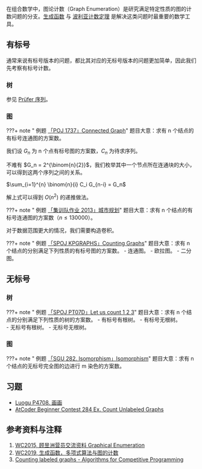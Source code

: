 在组合数学中，图论计数（Graph Enumeration）是研究满足特定性质的图的计数问题的分支。[生成函数](https://oi-wiki.org/math/poly/intro/) 与 [波利亚计数定理](https://oi-wiki.org/math/permutation-group/#p%C3%B3lya-%E5%AE%9A%E7%90%86) 是解决这类问题时最重要的数学工具。


## 有标号

通常来说有标号版本的问题，都比其对应的无标号版本的问题更加简单，因此我们先考察有标号计数。

### 树

参见 [Prüfer 序列](https://oi-wiki.org/graph/prufer/)。
 
### 图

???+ note " 例题 [「POJ 1737」Connected Graph](http://poj.org/problem?id=1737)"
    题目大意：求有 n 个结点的有标号连通图的方案数。

我们设 $G_n$ 为 n 个点有标号图的方案数，$C_n$ 为待求序列。

不难有 $G_n = 2^{\binom{n}{2}}$，我们枚举其中一个节点所在连通块的大小，可以得到这两个序列之间的关系。

$\sum_{i=1}^{n} \binom{n}{i} C_i G_{n-i} = G_n$

解上式可以得到 $O(n^2)$ 的递推做法。

???+ note " 例题 [「集训队作业 2013」城市规划](https://www.luogu.com.cn/problem/P4841)"
    题目大意：求有 n 个结点的有标号连通图的方案数（$n \leq 130000$）。

对于数据范围更大的情况，我们需要构造卷积。

???+ note " 例题 [「SPOJ KPGRAPHS」Counting Graphs](http://www.spoj.com/problems/KPGRAPHS/)"
    题目大意：求有 n 个结点的分别满足下列性质的有标号图的方案数。
    - 连通图。
    - 欧拉图。 
    - 二分图。

## 无标号

### 树

???+ note " 例题 [「SPOJ PT07D」Let us count 1 2 3](https://www.spoj.com/problems/PT07D/)"
    题目大意：求有 n 个结点的分别满足下列性质的树的方案数。
    - 有标号有根树。
    - 有标号无根树。    
    - 无标号有根树。
    - 无标号无根树。

### 图
???+ note " 例题 [「SGU 282. Isomorphism」Isomorphism](https://codeforces.com/problemsets/acmsguru/problem/99999/282)"
    题目大意：求有 n 个结点的无标号完全图的边进行 m 染色的方案数。    

## 习题

-   [Luogu P4708. 画画](https://www.luogu.com.cn/problem/P4708)
-   [AtCoder Beginner Contest 284 Ex. Count Unlabeled Graphs](https://atcoder.jp/contests/abc284/tasks/abc284_h)

## 参考资料与注释

1.  [WC2015, 顾昱洲营员交流资料 Graphical Enumeration](https://github.com/lychees/ACM-Training/blob/master/Note/%E5%86%AC%E4%BB%A4%E8%90%A5/2015/%E9%A1%BE%E6%98%B1%E6%B4%B2%E8%90%A5%E5%91%98%E4%BA%A4%E6%B5%81%E8%B5%84%E6%96%99%20Graphical%20Enumeration.pdf)
2.  [WC2019, 生成函数，多项式算法与图的计数](https://github.com/lychees/ACM-Training/tree/master/Note/%E5%86%AC%E4%BB%A4%E8%90%A5/2019/d4)
3.  [Counting labeled graphs - Algorithms for Competitive Programming](https://cp-algorithms.com/combinatorics/counting_labeled_graphs.html)
